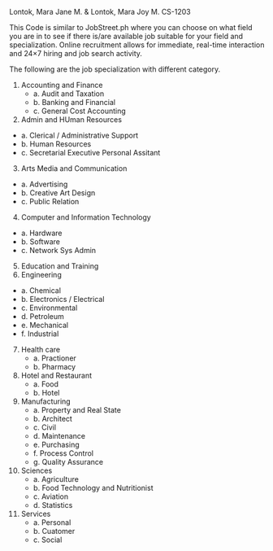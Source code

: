 Lontok, Mara Jane M. & Lontok, Mara Joy M.
CS-1203

  This Code is similar to JobStreet.ph where you can choose on what field you are in to see if there is/are available job suitable for your field and specialization. Online recruitment allows for immediate, real-time interaction and 24×7 hiring and job search activity.
  
 The following are the job specialization with different category.
 1. Accounting and Finance
    - a. Audit and Taxation
    - b. Banking and Financial
    - c. General Cost Accounting
 2. Admin and HUman Resources
   - a. Clerical / Administrative Support
   - b. Human Resources
   - c. Secretarial Executive Personal Assitant
 3. Arts Media and Communication
   - a. Advertising
   - b. Creative Art Design
   - c. Public Relation
 4. Computer and Information Technology
   - a. Hardware
   - b. Software
   - c. Network Sys Admin
 5. Education and Training
 6. Engineering
   - a. Chemical
   - b. Electronics / Electrical
   - c. Environmental 
   - d. Petroleum
   - e. Mechanical
   - f. Industrial
 7. Health care
     - a. Practioner
     - b. Pharmacy
 8. Hotel and Restaurant
     - a. Food 
     - b. Hotel
 9. Manufacturing
     - a. Property and Real State
     - b. Architect
     - c. Civil
     - d. Maintenance
     - e. Purchasing
     - f. Process Control
     - g. Quality Assurance
 10. Sciences
     - a. Agriculture
     - b. Food Technology and Nutritionist
     - c. Aviation
     - d. Statistics
 11. Services
     - a. Personal
     - b. Cuatomer
     - c. Social
